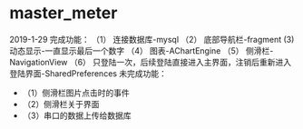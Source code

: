 # master_meter
2019-1-29 完成功能：
（1） 连接数据库-mysql
（2） 底部导航栏-fragment
 (3)  动态显示-一直显示最后一个数字
（4） 图表-AChartEngine 
（5） 侧滑栏-NavigationView
（6） 只登陆一次，后续登陆直接进入主界面，注销后重新进入登陆界面-SharedPreferences
          未完成功能：
 * （1）侧滑栏图片点击时的事件
 * （2）侧滑栏关于界面
 * （3）串口的数据上传给数据库
